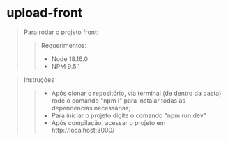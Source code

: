 # upload-front

> Para rodar o projeto front:
>> Requerimentos:
>> - Node 18.16.0
>> - NPM 9.5.1

> Instruções
>> - Após clonar o repositório, via terminal (de dentro da pasta) rode o comando "npm i" para instalar todas as dependências necessárias;
>> - Para iniciar o projeto digite o comando "npm run dev"
>> - Após compilação, acessar o projeto em http://localhost:3000/
